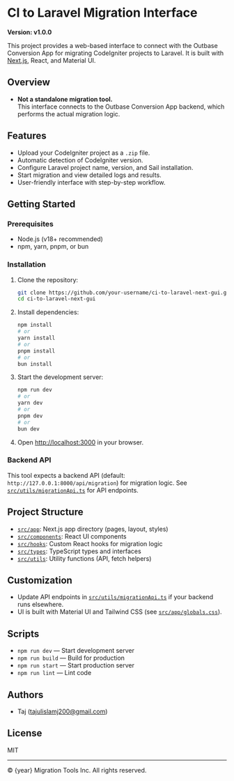 # CI to Laravel Migration Interface

**Version: v1.0.0**

This project provides a web-based interface to connect with the Outbase Conversion App for migrating CodeIgniter projects to Laravel. It is built with [Next.js](https://nextjs.org), React, and Material UI.

## Overview

- **Not a standalone migration tool.**  
  This interface connects to the Outbase Conversion App backend, which performs the actual migration logic.

## Features

- Upload your CodeIgniter project as a `.zip` file.
- Automatic detection of CodeIgniter version.
- Configure Laravel project name, version, and Sail installation.
- Start migration and view detailed logs and results.
- User-friendly interface with step-by-step workflow.

## Getting Started

### Prerequisites

- Node.js (v18+ recommended)
- npm, yarn, pnpm, or bun

### Installation

1. Clone the repository:

   ```bash
   git clone https://github.com/your-username/ci-to-laravel-next-gui.git
   cd ci-to-laravel-next-gui
   ```

2. Install dependencies:

   ```bash
   npm install
   # or
   yarn install
   # or
   pnpm install
   # or
   bun install
   ```

3. Start the development server:

   ```bash
   npm run dev
   # or
   yarn dev
   # or
   pnpm dev
   # or
   bun dev
   ```

4. Open [http://localhost:3000](http://localhost:3000) in your browser.

### Backend API

This tool expects a backend API (default: `http://127.0.0.1:8000/api/migration`) for migration logic. See [`src/utils/migrationApi.ts`](src/utils/migrationApi.ts) for API endpoints.

## Project Structure

- [`src/app`](src/app): Next.js app directory (pages, layout, styles)
- [`src/components`](src/components): React UI components
- [`src/hooks`](src/hooks): Custom React hooks for migration logic
- [`src/types`](src/types): TypeScript types and interfaces
- [`src/utils`](src/utils): Utility functions (API, fetch helpers)

## Customization

- Update API endpoints in [`src/utils/migrationApi.ts`](src/utils/migrationApi.ts) if your backend runs elsewhere.
- UI is built with Material UI and Tailwind CSS (see [`src/app/globals.css`](src/app/globals.css)).

## Scripts

- `npm run dev` — Start development server
- `npm run build` — Build for production
- `npm run start` — Start production server
- `npm run lint` — Lint code

## Authors

- Taj (tajulislamj200@gmail.com)
## License

MIT

---

© {year} Migration Tools Inc. All rights reserved.

